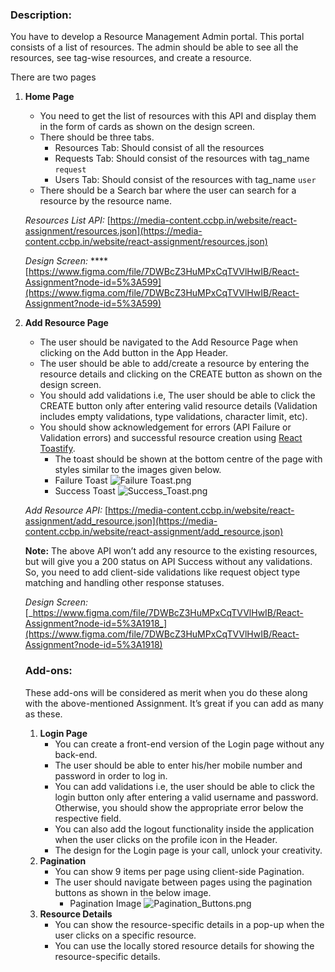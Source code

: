 ### **Description:**

You have to develop a Resource Management Admin portal. This portal consists of a list of resources. The admin should be able to see all the resources, see tag-wise resources, and create a resource.

There are two pages

1. **Home Page**

   - You need to get the list of resources with this API and display them in the form of cards as shown on the design screen.
   - There should be three tabs.
     - Resources Tab: Should consist of all the resources
     - Requests Tab: Should consist of the resources with tag_name `request`
     - Users Tab: Should consist of the resources with tag_name `user`
   - There should be a Search bar where the user can search for a resource by the resource name.

   _Resources List API:_ [https://media-content.ccbp.in/website/react-assignment/resources.json](https://media-content.ccbp.in/website/react-assignment/resources.json)

   _Design Screen:_ \*\*\*\*[https://www.figma.com/file/7DWBcZ3HuMPxCqTVVlHwIB/React-Assignment?node-id=5%3A599](https://www.figma.com/file/7DWBcZ3HuMPxCqTVVlHwIB/React-Assignment?node-id=5%3A599)

2. **Add Resource Page**

   - The user should be navigated to the Add Resource Page when clicking on the Add button in the App Header.
   - The user should be able to add/create a resource by entering the resource details and clicking on the CREATE button as shown on the design screen.
   - You should add validations i.e, The user should be able to click the CREATE button only after entering valid resource details (Validation includes empty validations, type validations, character limit, etc).
   - You should show acknowledgement for errors (API Failure or Validation errors) and successful resource creation using [React Toastify](https://github.com/fkhadra/react-toastify).
     - The toast should be shown at the bottom centre of the page with styles similar to the images given below.
     - Failure Toast
       ![Failure Toast.png](https://s3-us-west-2.amazonaws.com/secure.notion-static.com/20ce7eb3-bc84-4c46-8089-eea3e187d5df/Failure_Toast.png)
     - Success Toast
       ![Success_Toast.png](https://s3-us-west-2.amazonaws.com/secure.notion-static.com/5ef3d7ad-cc8d-4dc3-b2ab-b3040039322f/Success_Toast.png)

   _Add Resource API:_ [https://media-content.ccbp.in/website/react-assignment/add_resource.json](https://media-content.ccbp.in/website/react-assignment/add_resource.json)

   **Note:** The above API won’t add any resource to the existing resources, but will give you a 200 status on API Success without any validations. So, you need to add client-side validations like request object type matching and handling other response statuses.

   _Design Screen:_ [_https://www.figma.com/file/7DWBcZ3HuMPxCqTVVlHwIB/React-Assignment?node-id=5%3A1918_](https://www.figma.com/file/7DWBcZ3HuMPxCqTVVlHwIB/React-Assignment?node-id=5%3A1918)

   ### Add-ons:

   These add-ons will be considered as merit when you do these along with the above-mentioned Assignment. It’s great if you can add as many as these.

   1. **Login Page**
      - You can create a front-end version of the Login page without any back-end.
      - The user should be able to enter his/her mobile number and password in order to log in.
      - You can add validations i.e, the user should be able to click the login button only after entering a valid username and password. Otherwise, you should show the appropriate error below the respective field.
      - You can also add the logout functionality inside the application when the user clicks on the profile icon in the Header.
      - The design for the Login page is your call, unlock your creativity.
   2. **Pagination**
      - You can show 9 items per page using client-side Pagination.
      - The user should navigate between pages using the pagination buttons as shown in the below image.
        - Pagination Image
          ![Pagination_Buttons.png](https://s3-us-west-2.amazonaws.com/secure.notion-static.com/30363dff-5f51-4dca-acda-3e3ede60158c/Pagination_Buttons.png)
   3. **Resource Details**
      - You can show the resource-specific details in a pop-up when the user clicks on a specific resource.
      - You can use the locally stored resource details for showing the resource-specific details.
